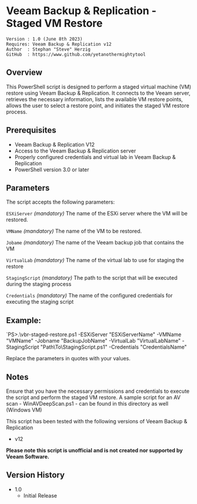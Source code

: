 # Veeam Backup & Replication - Staged VM Restore

~~~~
Version : 1.0 (June 8th 2023)
Requires: Veeam Backup & Replication v12
Author  : Stephan "Steve" Herzig
GitHub  : https://www.github.com/yetanothermightytool
~~~~

## Overview
This PowerShell script is designed to perform a staged virtual machine (VM) restore using Veeam Backup & Replication. It connects to the Veeam server, retrieves the necessary information, lists the available VM restore points, allows the user to select a restore point, and initiates the staged VM restore process.

## Prerequisites

- Veeam Backup & Replication V12
- Access to the Veeam Backup & Replication server
- Properly configured credentials and virtual lab in Veeam Backup & Replication
- PowerShell version 3.0 or later



## Parameters
The script accepts the following parameters:
 
  `ESXiServer`
_(mandatory)_ The name of the ESXi server where the VM will be restored.

  `VMName`
_(mandatory)_ The name of the VM to be restored.

  `Jobame`
_(mandatory)_ The name of the Veeam backup job that contains the VM

  `VirtualLab`
_(mandatory)_ The name of the virtual lab to use for staging the restore

  `StagingScript`
_(mandatory)_ The path to the script that will be executed during the staging process

  `Credentials`
_(mandatory)_ The name of the configured credentials for executing the staging script

## Example: 
`PS>.\vbr-staged-restore.ps1 -ESXiServer "ESXiServerName" -VMName "VMName" -Jobname "BackupJobName" -VirtualLab "VirtualLabName" -StagingScript "Path\To\StagingScript.ps1" -Credentials "CredentialsName"

Replace the parameters in quotes with your values.
  
## Notes
Ensure that you have the necessary permissions and credentials to execute the script and perform the staged VM restore.
A sample script for an AV scan - WinAVDeepScan.ps1 - can be found in this directory as well (Windows VM)

This script has been tested with the following versions of Veeam Backup & Replication
- v12

**Please note this script is unofficial and is not created nor supported by Veeam Software.**

## Version History

*  1.0
    * Initial Release
